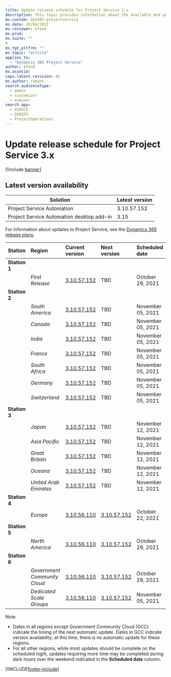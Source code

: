 ```yaml
---
title: Update release schedule for Project Service 3.x
description: This topic provides information about the available and upcoming releases of Dynamics 365 Project Service Automation.
ms.custom: dyn365-projectservice
ms.date: 10/04/2021
ms.reviewer: kfend
ms.prod:
ms.suite: ""
#
ms.tgt_pltfrm: ""
ms.topic: "article"
applies_to: 
  - "Dynamics 365 Project Service"
author: kfend
ms.assetid: 
caps.latest.revision: 42
ms.author: rumant
search.audienceType: 
  - admin
  - customizer
  - enduser
search.app: 
  - D365CE
  - D365PS
  - ProjectOperations
---
```


# Update release schedule for Project Service 3.x

[!include [banner](../includes/psa-now-project-operations.md)]

## Latest version availability

| Solution  | Latest version |
|-------|----|
| Project Service Automation    | 3.10.57.152 |
| Project Service Automation desktop add-in                | 3.15          |

For information about updates to Project Service, see the [Dynamics 365 release plans](/dynamics365/release-plans/). 

| Station  | Region | Current version | Next version |  Scheduled date
| :---   | :---   | :---   | :---   |:---   |         
|<strong>Station 1</strong> | |  |  | |
| | <i>First Release</i> | [3.10.57.152](whats-new-ur-36.md) | TBD | October 29, 2021
|<strong>Station 2</strong> | |  |  | |
| | <i>South America</i> | [3.10.57.152](whats-new-ur-36.md) | TBD | November 05, 2021
| | <i>Canada</i> | [3.10.57.152](whats-new-ur-36.md) | TBD | November 05, 2021
| | <i>India</i> | [3.10.57.152](whats-new-ur-36.md) | TBD | November 05, 2021
| | <i>France</i> | [3.10.57.152](whats-new-ur-36.md) | TBD | November 05, 2021
| | <i>South Africa</i> | [3.10.57.152](whats-new-ur-36.md) | TBD | November 05, 2021
| | <i>Germany</i> | [3.10.57.152](whats-new-ur-36.md) | TBD | November 05, 2021
| | <i>Switzerland</i> | [3.10.57.152](whats-new-ur-36.md) | TBD | November 05, 2021
|<strong>Station 3</strong> | |  |  | |
| | <i>Japan</i> | [3.10.57.152](whats-new-ur-36.md) | TBD | November 12, 2021
| | <i>Asia Pacific</i> | [3.10.57.152](whats-new-ur-36.md) | TBD | November 12, 2021
| | <i>Great Britain</i> | [3.10.57.152](whats-new-ur-36.md) | TBD | November 12, 2021
| | <i>Oceana</i> | [3.10.57.152](whats-new-ur-36.md) | TBD | November 12, 2021
| | <i>United Arab Emirates</i> | [3.10.57.152](whats-new-ur-36.md) | TBD | November 12, 2021
|<strong>Station 4</strong> | |  |  | |
| | <i>Europe</i> | [3.10.56.110](whats-new-ur-35.md) | [3.10.57.152](whats-new-ur-36.md) | October 22, 2021
|<strong>Station 5</strong> | |  |  | |
| | <i>North America</i> | [3.10.56.110](whats-new-ur-35.md) | [3.10.57.152](whats-new-ur-36.md) | October 29, 2021
|<strong>Station 6</strong> | |  |  | |
| | <i>Government Community Cloud</i> | [3.10.56.110](whats-new-ur-35.md) | [3.10.57.152](whats-new-ur-36.md) | October 29, 2021
| | <i>Dedicated Scale Groups</i> | [3.10.56.110](whats-new-ur-35.md) | [3.10.57.152](whats-new-ur-36.md) | November 05, 2021


>[!Note]
> - Dates in all regions except Government Community Cloud (GCC) indicate the timing of the next automatic update. Dates in GCC indicate version availability; at this time, there is no automatic update for these regions.
> - For all other regions, while most updates should be complete on the scheduled night, updates requiring more time may be completed during dark hours over the weekend indicated in the **Scheduled date** column.


[!INCLUDE[footer-include](../includes/footer-banner.md)]
